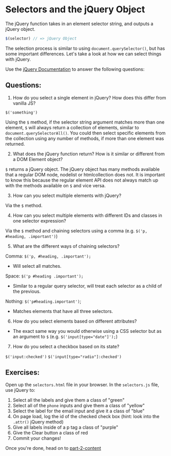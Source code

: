 # Selectors and the jQuery Object

The jQuery function takes in an element selector string, and outputs a jQuery object.

```JavaScript
$(selector) // => jQuery Object

```

The selection process is similar to using `document.querySelector()`, but has some important differences. Let's take a look at how we can select things with jQuery.

Use the [jQuery Documentation](https://api.jquery.com/) to answer the following questions:

## Questions:

1. How do you select a single element in jQuery? How does this differ from vanilla JS?

`$('something')`

Using the `$` method, if the selector string argument matches more than one element, `$` will always return a collection of elements, similar to `document.querySelectorAll()`. You could then select specific elements from the collection using any number of methods, if more than one element was returned.

2. What does the jQuery function return? How is it similar or different from a DOM Element object?

`$` returns a jQuery object. The jQuery object has many methods available that a regular DOM node, nodelist or htmlcollection does not. It is important to know this because the regular element API does not always match up with the methods available on `$` and vice versa.

3. How can you select multiple elements with jQuery?

Via the `$` method.

4. How can you select multiple elements with different IDs and classes in one selector expression?

Via the `$` method and chaining selectors using a comma (e.g. `$('p, #heading, .important')`)

5. What are the different ways of chaining selectors?

Comma: `$('p, #heading, .important');`

- Will select all matches.

Space: `$('p #heading .important');`

- Similar to a regular query selector, will treat each selector as a child of the previous.

Nothing: `$('p#heading.important')`;

- Matches elements that have all three selectors.

6. How do you select elements based on different attributes?

- The exact same way you would otherwise using a CSS selector but as an argument to `$` (e.g. `$('input[type="date"]');`)

7. How do you select a checkbox based on its state?

`$('input:checked')`
`$('input[type="radio"]:checked')`

## Exercises:

Open up the `selectors.html` file in your browser.
In the `selectors.js` file, use jQuery to:

1. Select all the labels and give them a class of "green"
2. Select all of the `phone` inputs and give them a class of "yellow"
3. Select the label for the email input and give it a class of "blue"
4. On page load, log the id of the checked check box (hint: look into the `.attr()` jQuery method)
5. Give all labels inside of a p tag a class of "purple"
6. Give the Clear button a class of red
7. Commit your changes!

Once you're done, head on to [part-2-content](../part-2-content/README.md)
